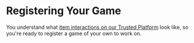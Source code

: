 # Registering Your Game

You understand what [item interactions on our Trusted Platform](platform-architecture.md) look like, so you're ready to register a game of your own to work on.
